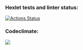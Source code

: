 ### Hexlet tests and linter status:
[![Actions Status](https://github.com/magnit56/frontend-project-lvl1/workflows/hexlet-check/badge.svg)](https://github.com/magnit56/frontend-project-lvl1/actions)

### Codeclimate:
<a href="https://codeclimate.com/github/codeclimate/codeclimate/maintainability"><img src="https://api.codeclimate.com/v1/badges/a99a88d28ad37a79dbf6/maintainability" /></a>